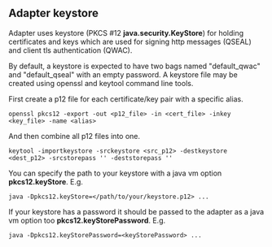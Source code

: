 ## Adapter keystore
Adapter uses keystore (PKCS #12 **java.security.KeyStore**) for holding certificates and keys which are used for signing http messages (QSEAL) and client tls authentication (QWAC).

By default, a keystore is expected to have two bags named "default_qwac" and "default_qseal" with an empty password.
A keystore file may be created using openssl and keytool command line tools.

First create a p12 file for each certificate/key pair with a specific alias.
```commandline
openssl pkcs12 -export -out <p12_file> -in <cert_file> -inkey <key_file> -name <alias>
```
And then combine all p12 files into one.
```commandline
keytool -importkeystore -srckeystore <src_p12> -destkeystore <dest_p12> -srcstorepass '' -deststorepass ''
```
You can specify the path to your keystore with a java vm option **pkcs12.keyStore**. E.g.
```commandline
java -Dpkcs12.keyStore=</path/to/your/keystore.p12> ...
```
If your keystore has a password it should be passed to the adapter as a java vm option too **pkcs12.keyStorePassword**. E.g.
```commandline
java -Dpkcs12.keyStorePassword=<keyStorePassword> ...
````

